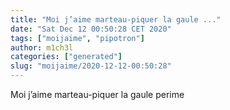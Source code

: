 ```yaml
---
title: "Moi j’aime marteau-piquer la gaule ..."
date: "Sat Dec 12 00:50:28 CET 2020"
tags: ["moijaime", "pipotron"]
author: m1ch3l
categories: ["generated"]
slug: "moijaime/2020-12-12-00:50:28"
---
```


Moi j’aime marteau-piquer la gaule perime
